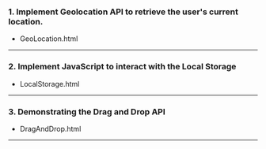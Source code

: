 ### 1. Implement Geolocation API to retrieve the user's current location.
- GeoLocation.html
---

### 2. Implement JavaScript to interact with the Local Storage
- LocalStorage.html
---

### 3. Demonstrating the Drag and Drop API
- DragAndDrop.html
---
